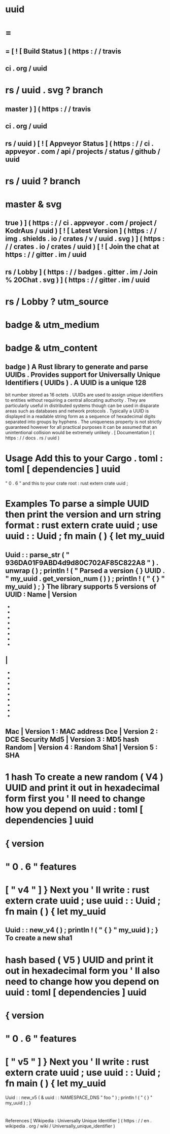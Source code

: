 uuid
=
=
=
=
[
!
[
Build
Status
]
(
https
:
/
/
travis
-
ci
.
org
/
uuid
-
rs
/
uuid
.
svg
?
branch
=
master
)
]
(
https
:
/
/
travis
-
ci
.
org
/
uuid
-
rs
/
uuid
)
[
!
[
Appveyor
Status
]
(
https
:
/
/
ci
.
appveyor
.
com
/
api
/
projects
/
status
/
github
/
uuid
-
rs
/
uuid
?
branch
=
master
&
svg
=
true
)
]
(
https
:
/
/
ci
.
appveyor
.
com
/
project
/
KodrAus
/
uuid
)
[
!
[
Latest
Version
]
(
https
:
/
/
img
.
shields
.
io
/
crates
/
v
/
uuid
.
svg
)
]
(
https
:
/
/
crates
.
io
/
crates
/
uuid
)
[
!
[
Join
the
chat
at
https
:
/
/
gitter
.
im
/
uuid
-
rs
/
Lobby
]
(
https
:
/
/
badges
.
gitter
.
im
/
Join
%
20Chat
.
svg
)
]
(
https
:
/
/
gitter
.
im
/
uuid
-
rs
/
Lobby
?
utm_source
=
badge
&
utm_medium
=
badge
&
utm_content
=
badge
)
A
Rust
library
to
generate
and
parse
UUIDs
.
Provides
support
for
Universally
Unique
Identifiers
(
UUIDs
)
.
A
UUID
is
a
unique
128
-
bit
number
stored
as
16
octets
.
UUIDs
are
used
to
assign
unique
identifiers
to
entities
without
requiring
a
central
allocating
authority
.
They
are
particularly
useful
in
distributed
systems
though
can
be
used
in
disparate
areas
such
as
databases
and
network
protocols
.
Typically
a
UUID
is
displayed
in
a
readable
string
form
as
a
sequence
of
hexadecimal
digits
separated
into
groups
by
hyphens
.
The
uniqueness
property
is
not
strictly
guaranteed
however
for
all
practical
purposes
it
can
be
assumed
that
an
unintentional
collision
would
be
extremely
unlikely
.
[
Documentation
]
(
https
:
/
/
docs
.
rs
/
uuid
)
#
#
Usage
Add
this
to
your
Cargo
.
toml
:
toml
[
dependencies
]
uuid
=
"
0
.
6
"
and
this
to
your
crate
root
:
rust
extern
crate
uuid
;
#
#
Examples
To
parse
a
simple
UUID
then
print
the
version
and
urn
string
format
:
rust
extern
crate
uuid
;
use
uuid
:
:
Uuid
;
fn
main
(
)
{
let
my_uuid
=
Uuid
:
:
parse_str
(
"
936DA01F9ABD4d9d80C702AF85C822A8
"
)
.
unwrap
(
)
;
println
!
(
"
Parsed
a
version
{
}
UUID
.
"
my_uuid
.
get_version_num
(
)
)
;
println
!
(
"
{
}
"
my_uuid
)
;
}
The
library
supports
5
versions
of
UUID
:
Name
|
Version
-
-
-
-
-
-
-
-
-
|
-
-
-
-
-
-
-
-
-
-
Mac
|
Version
1
:
MAC
address
Dce
|
Version
2
:
DCE
Security
Md5
|
Version
3
:
MD5
hash
Random
|
Version
4
:
Random
Sha1
|
Version
5
:
SHA
-
1
hash
To
create
a
new
random
(
V4
)
UUID
and
print
it
out
in
hexadecimal
form
first
you
'
ll
need
to
change
how
you
depend
on
uuid
:
toml
[
dependencies
]
uuid
=
{
version
=
"
0
.
6
"
features
=
[
"
v4
"
]
}
Next
you
'
ll
write
:
rust
extern
crate
uuid
;
use
uuid
:
:
Uuid
;
fn
main
(
)
{
let
my_uuid
=
Uuid
:
:
new_v4
(
)
;
println
!
(
"
{
}
"
my_uuid
)
;
}
To
create
a
new
sha1
-
hash
based
(
V5
)
UUID
and
print
it
out
in
hexadecimal
form
you
'
ll
also
need
to
change
how
you
depend
on
uuid
:
toml
[
dependencies
]
uuid
=
{
version
=
"
0
.
6
"
features
=
[
"
v5
"
]
}
Next
you
'
ll
write
:
rust
extern
crate
uuid
;
use
uuid
:
:
Uuid
;
fn
main
(
)
{
let
my_uuid
=
Uuid
:
:
new_v5
(
&
uuid
:
:
NAMESPACE_DNS
"
foo
"
)
;
println
!
(
"
{
}
"
my_uuid
)
;
}
#
#
References
[
Wikipedia
:
Universally
Unique
Identifier
]
(
https
:
/
/
en
.
wikipedia
.
org
/
wiki
/
Universally_unique_identifier
)

